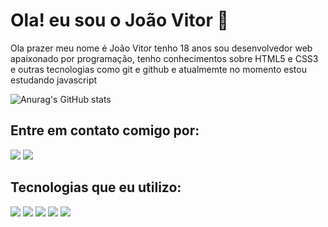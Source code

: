 <h1>Ola! eu sou o João Vitor 🤙</h1>

<p>Ola prazer meu nome é João Vitor tenho 18 anos sou desenvolvedor web apaixonado por programação, tenho conhecimentos sobre HTML5 e CSS3 e outras tecnologias como git e github e atualmemte no momento estou estudando javascript</p>

![Anurag's GitHub stats](https://github-readme-stats.vercel.app/api?username=JoaoVitor2004&show_icons=true&theme=gruvbox)

<h2>Entre em contato comigo por:</h2>
<div> 
  <a href="mailto:joaovitorsouzaa28122004@gmail.com"><img src="https://img.shields.io/badge/Gmail-D14836?style=for-the-badge&logo=gmail&logoColor=white"></a>
  <a href="https://instagram.com/joaovitords12" target="_blank"><img src="https://img.shields.io/badge/-Instagram-%23E4405F?style=for-the-badge&logo=instagram&logoColor=white" target="_blank"></a>
</div>

<h2>Tecnologias que eu utilizo:</h2>

<div>
  <img src="https://img.shields.io/badge/HTML5-E34F26?style=for-the-badge&logo=html5&logoColor=white">
  <img src="https://img.shields.io/badge/CSS3-1572B6?style=for-the-badge&logo=css3&logoColor=white">
  <img src="https://img.shields.io/badge/JavaScript-F7DF1E?style=for-the-badge&logo=javascript&logoColor=black">
  <img src="https://img.shields.io/badge/GIT-E44C30?style=for-the-badge&logo=git&logoColor=white"/>
  <img src="https://img.shields.io/badge/GitHub-100000?style=for-the-badge&logo=github&logoColor=white">
</div>
